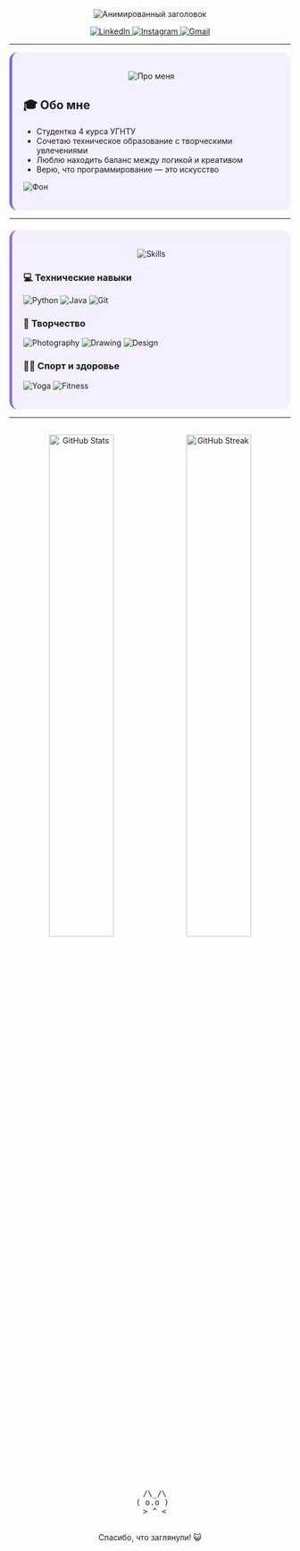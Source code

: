 
<div align="center">
  <img src="https://readme-typing-svg.herokuapp.com?font=Fira+Code&size=30&duration=3000&pause=500&color=7B68EE&center=true&vCenter=true&width=800&height=80&lines=Приветствую+в+моём+пространстве!👋;Влада+Хасанова+—+Студент+😺" alt="Анимированный заголовок">
</div>

<p align="center">
  <a href="https://in.linkedin.com/in/primer" target="_blank">
    <img src="https://img.shields.io/badge/LinkedIn-%230A66C2.svg?style=for-the-badge&logo=linkedin&logoColor=white" alt="LinkedIn" onmouseover="this.style.transform='scale(1.1)'" onmouseout="this.style.transform='scale(1)'">
  </a>
  <a href="https://www.instagram.com/primer" target="_blank">
    <img src="https://img.shields.io/badge/Instagram-%23E4405F.svg?style=for-the-badge&logo=instagram&logoColor=white" alt="Instagram" onmouseover="this.style.transform='scale(1.1)'" onmouseout="this.style.transform='scale(1)'">
  </a>
  <a href="mailto:primer" target="_blank">
    <img src="https://img.shields.io/badge/Gmail-D14836?style=for-the-badge&logo=gmail&logoColor=white" alt="Gmail" onmouseover="this.style.transform='scale(1.1)'" onmouseout="this.style.transform='scale(1)'">
  </a>
</p>

---

<div style="background-color: #f5f0ff; padding: 20px; border-radius: 15px; border-left: 5px solid #7B68EE;">
  <p align="center">
    <img src="https://img.shields.io/badge/😺_Обо_мне-%237B68EE?style=for-the-badge&logo=readme&logoColor=white" alt="Про меня">
  </p>

  ## 🎓 Обо мне
  - Студентка 4 курса УГНТУ
  - Сочетаю техническое образование с творческими увлечениями
  - Люблю находить баланс между логикой и креативом
  - Верю, что программирование — это искусство
  
  ![Фон](https://i.pinimg.com/736x/e2/08/4a/e2084ada0ade64fbeb5327a48427fd00.jpg)
</div>

---

<!-- Skills Section with animated elements -->
<div style="background-color: #f5f0ff; padding: 20px; border-radius: 15px; margin-top: 20px; border-left: 5px solid #9370DB;">
  <p align="center">
    <img src="https://img.shields.io/badge/🌈_Мои_навыки_и_увлечения-%239932CC?style=for-the-badge" alt="Skills">
  </p>

  ### 💻 Технические навыки
  <p>
    <img src="https://img.shields.io/badge/Python-3776AB?style=flat-square&logo=python&logoColor=white" alt="Python">
    <img src="https://img.shields.io/badge/Java-007396?style=flat-square&logo=java&logoColor=white" alt="Java">
    <img src="https://img.shields.io/badge/Git-F05032?style=flat-square&logo=git&logoColor=white" alt="Git">
  </p>

  ### 🎨 Творчество
  <p>
    <img src="https://img.shields.io/badge/Фотография-11AABB?style=flat-square&logo=camera&logoColor=white" alt="Photography">
    <img src="https://img.shields.io/badge/Рисование-FF6B6B?style=flat-square&logo=color-palette&logoColor=white" alt="Drawing">
    <img src="https://img.shields.io/badge/Дизайн-7B68EE?style=flat-square&logo=adobe-creative-cloud&logoColor=white" alt="Design">
  </p>

  ### 🧘‍♀️ Спорт и здоровье
  <p>
    <img src="https://img.shields.io/badge/Йога-4CAF50?style=flat-square&logo=yoga&logoColor=white" alt="Yoga">
    <img src="https://img.shields.io/badge/Фитнес-FF5722?style=flat-square&logo=dumbbell&logoColor=white" alt="Fitness">
  </p>
</div>

---

<div align="center" style="margin-top: 30px;">
  <img src="https://github-readme-stats.vercel.app/api?username=VladaHasV2&show_icons=true&theme=radical&bg_color=30,7B68EE,9370DB&title_color=fff&text_color=fff&icon_color=fff" alt="GitHub Stats" width="48%">
  <img src="https://github-readme-streak-stats.herokuapp.com/?user=VladaHasV2&theme=radical&background=30,7B68EE,9370DB&stroke=FFFFFF&ring=FFFFFF&fire=FFFFFF&currStreakNum=FFFFFF&sideNums=FFFFFF&currStreakLabel=FFFFFF&sideLabels=FFFFFF&dates=FFFFFF" alt="GitHub Streak" width="48%">
</div>

<div align="center">
  <pre>
  /\_/\
 ( o.o )
  > ^ <
  </pre>
  <p>Спасибо, что заглянули! 😺</p>
</div>
